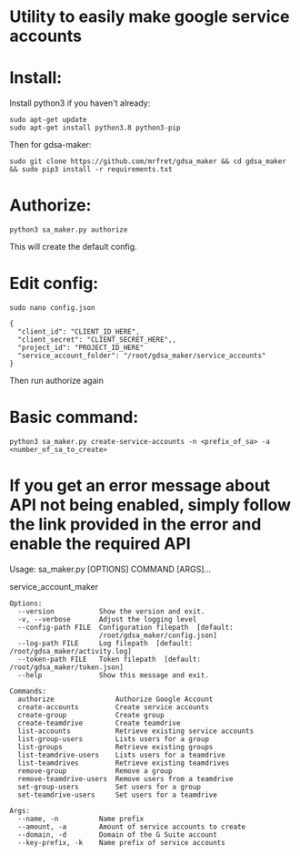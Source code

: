 # Utility to easily make google service accounts

# Install:
Install python3 if you haven't already:
```
sudo apt-get update
sudo apt-get install python3.8 python3-pip
```
Then for gdsa-maker:
```
sudo git clone https://github.com/mrfret/gdsa_maker && cd gdsa_maker && sudo pip3 install -r requirements.txt
```

# Authorize:
```
python3 sa_maker.py authorize
```
This will create the default config.

# Edit config:
```
sudo nano config.json
```
```
{
  "client_id": "CLIENT_ID_HERE",
  "client_secret": "CLIENT_SECRET_HERE",,
  "project_id": "PROJECT_ID_HERE"
  "service_account_folder": "/root/gdsa_maker/service_accounts"
}
```
Then run authorize again

# Basic command:
  
```
python3 sa_maker.py create-service-accounts -n <prefix_of_sa> -a <number_of_sa_to_create>
```
# If you get an error message about API not being enabled, simply follow the link provided in the error and enable the required API

Usage: sa_maker.py [OPTIONS] COMMAND [ARGS]...

  service_account_maker

```
Options:
  --version           Show the version and exit.
  -v, --verbose       Adjust the logging level
  --config-path FILE  Configuration filepath  [default:
                      /root/gdsa_maker/config.json]
  --log-path FILE     Log filepath  [default: /root/gdsa_maker/activity.log]
  --token-path FILE   Token filepath  [default: /root/gdsa_maker/token.json]
  --help              Show this message and exit.

Commands:
  authorize               Authorize Google Account
  create-accounts         Create service accounts
  create-group            Create group
  create-teamdrive        Create teamdrive
  list-accounts           Retrieve existing service accounts
  list-group-users        Lists users for a group
  list-groups             Retrieve existing groups
  list-teamdrive-users    Lists users for a teamdrive
  list-teamdrives         Retrieve existing teamdrives
  remove-group            Remove a group
  remove-teamdrive-users  Remove users from a teamdrive
  set-group-users         Set users for a group
  set-teamdrive-users     Set users for a teamdrive
  
Args:
  --name, -n          Name prefix
  --amount, -a        Amount of service accounts to create
  --domain, -d        Domain of the G Suite account
  --key-prefix, -k    Name prefix of service accounts
  ```
  
